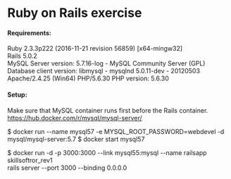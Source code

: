 # Ruby on Rails exercise

#### Requirements:   
Ruby 2.3.3p222 (2016-11-21 revision 56859) [x64-mingw32]   
Rails 5.0.2   
MySQL Server version: 5.7.16-log - MySQL Community Server (GPL)   
Database client version: libmysql - mysqlnd 5.0.11-dev - 20120503   
Apache/2.4.25 (Win64) PHP/5.6.30
PHP version: 5.6.30

#### Setup:   
Make sure that MySQL container runs first before the Rails container.
https://hub.docker.com/r/mysql/mysql-server/

$ docker run --name mysql57 -e MYSQL_ROOT_PASSWORD=webdevel -d mysql/mysql-server:5.7
$ docker start mysql57

$ docker run -d -p 3000:3000 --link mysql55:mysql --name railsapp skillsoftror_rev1 \
 rails server --port 3000 --binding 0.0.0.0
